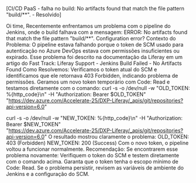 [CI/CD PaaS - falha no build: No artifacts found that match the file pattern "build/**". - Resolvido] 

Oi time,
Recentemente enfrentamos um problema com o pipeline do Jenkins, onde o build falhava com a mensagem:
ERROR: No artifacts found that match the file pattern "build/**". Configuration error?
Contexto do Problema:
O pipeline estava falhando porque o token de SCM usado para autenticação no Azure DevOps estava com permissões insuficientes ou expirado.
Esse problema foi descrito na documentação da Liferay em um artigo do Fast Track:
 Liferay Support - Jenkins Build Failed - No Artifacts Found
Como Resolvemos:
Verificamos o token atual do SCM e identificamos que ele retornava 403 Forbidden, indicando problema de permissões.
Geramos um novo token temporário com Code: Read e testamos diretamente com o comando:
curl -s -o /dev/null -w "OLD_TOKEN: %{http_code}\n" -H "Authorization: Bearer $OLD_TOKEN" \
     "https://dev.azure.com/Accelerate-25/DXP-Liferay/_apis/git/repositories?api-version=6.0"

curl -s -o /dev/null -w "NEW_TOKEN: %{http_code}\n" -H "Authorization: Bearer $NEW_TOKEN" \
     "https://dev.azure.com/Accelerate-25/DXP-Liferay/_apis/git/repositories?api-version=6.0"
O resultado mostrou claramente o problema:
OLD_TOKEN: 403 (Forbidden)
NEW_TOKEN: 200 (Success)
Com o novo token, o pipeline voltou a funcionar normalmente.
Recomendação:
Se encontrarem esse problema novamente:
Verifiquem o token do SCM e testem diretamente com o comando acima.
Garanta que o token tenha o escopo mínimo de Code: Read.
Se o problema persistir, revisem as variáveis de ambiente do Jenkins e a configuração do SCM.
